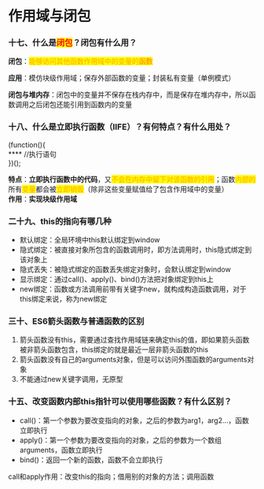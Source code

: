 # 作用域与闭包

### **十七、什么是**<mark style="color:red;">**闭包**</mark>**？闭包有什么用？**

**闭包**：<mark style="color:orange;">能够访问其他函数作用域中的变量的</mark><mark style="color:orange;">**函数**</mark>

**应用**：模仿块级作用域；保存外部函数的变量；封装私有变量（单例模式）

**闭包与堆内存**：闭包中的变量并不保存在栈内存中，而是保存在堆内存中，所以函数调用之后闭包还能引用到函数内的变量

### **十八、什么是立即执行函数（IIFE）？有何特点？有什么用处？**

(function(){\
&#x20;   ****    //执行语句\
})();

**特点**：**立即执行函数中的代码**，又<mark style="color:orange;">不会在内存中留下对该函数的引用</mark>；函数<mark style="color:orange;">内部的</mark>所有<mark style="color:orange;">变量</mark>都会被<mark style="color:orange;">立即销毁</mark>（除非这些变量赋值给了包含作用域中的变量）\
**作用**：**实现块级作用域**

### **二十九、this的指向有哪几种**

* 默认绑定：全局环境中this默认绑定到window
* 隐式绑定：被直接对象所包含的函数调用时，即方法调用时，this隐式绑定到该对象上
* 隐式丢失：被隐式绑定的函数丢失绑定对象时，会默认绑定到window
* 显示绑定：通过call()、apply()、bind()方法把对象绑定到this上
* new绑定：函数或方法调用前带有关键字new，就构成构造函数调用，对于this绑定来说，称为new绑定

### **三十、ES6箭头函数与普通函数的区别**

1. 箭头函数没有this，需要通过查找作用域链来确定this的值，即如果箭头函数被非箭头函数包含，this绑定的就是最近一层非箭头函数的this
2. 箭头函数没有自己的arguments对象，但是可以访问外围函数的arguments对象
3. 不能通过new关键字调用，无原型

### **十五、改变函数内部this指针可以使用哪些函数？有什么区别？**

* call()：第一个参数为要改变指向的对象，之后的参数为arg1，arg2…，函数立即执行
* apply()：第一个参数为要改变指向的对象，之后的参数为一个数组arguments，函数立即执行
* bind()：返回一个新的函数，函数不会立即执行

call和apply作用：改变this的指向；借用别的对象的方法；调用函数
